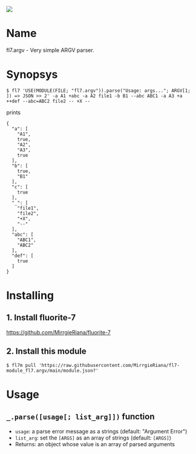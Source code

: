 
<a href="https://github.com/MirrgieRiana/fl7-module_fl7.argv/actions?query=workflow%3ATest"><img src="https://github.com/MirrgieRiana/fl7-module_fl7.argv/workflows/Test/badge.svg"></a>

# Name

fl7.argv - Very simple ARGV parser.

# Synopsys

```
$ fl7 'USE(MODULE(FILE; "fl7.argv")).parse("Usage: args..."; ARGV[1; ]) => JSON >> 2' -a A1 +abc -a A2 file1 -b B1 --abc ABC1 -a A3 +a ++def --abc=ABC2 file2 -- +X --
```

prints

```
{
  "a": [
    "A1",
    true,
    "A2",
    "A3",
    true
  ],
  "b": [
    true,
    "B1"
  ],
  "c": [
    true
  ],
  "_": [
    "file1",
    "file2",
    "+X",
    "--"
  ],
  "abc": [
    "ABC1",
    "ABC2"
  ],
  "def": [
    true
  ]
}
```

# Installing

## 1. Install fluorite-7

https://github.com/MirrgieRiana/fluorite-7

## 2. Install this module

```
$ fl7m pull 'https://raw.githubusercontent.com/MirrgieRiana/fl7-module_fl7.argv/main/module.json?'
```

# Usage

## `_.parse([usage[; list_arg]])` function

- `usage`: a parse error message as a strings (default: "Argument Error")
- `list_arg`: set the `[ARGS]` as an array of strings (default: `[ARGS]`)
- Returns: an object whose value is an array of parsed arguments
